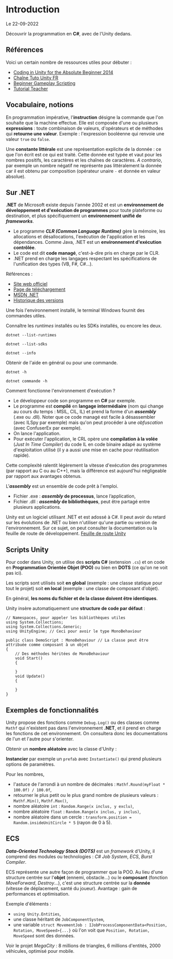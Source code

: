 # Introduction

Le 22-09-2022

Découvrir la programmation en **C#**, avec de l'Unity dedans.

## Références

Voici un certain nombre de ressources utiles pour débuter :
- [Coding in Unity for the Absolute Beginner 2014](https://www.youtube.com/watch?v=nWkUutm7Kus "Coding in Unity for the Absolute Beginner 2014")
- [Chaîne Tuto Unity FR](https://www.youtube.com/c/TUTOUNITYFR "Chaîne Tuto Unity FR")
- [Beginner Gameplay Scripting](https://learn.unity.com/project/beginner-gameplay-scripting "Beginner Gameplay Scripting")
- [Tutorial Teacher](https://www.tutorialsteacher.com/ "Tutorial Teacher")

## Vocabulaire, notions

En programmation impérative, l'**instruction** désigne la commande que l'on souhaite que la machine effectue. Elle est composée d'une ou plusieurs **expressions** : toute combinaison de valeurs, d'opérateurs et de méthodes qui **retourne une valeur**. Exemple : l'expression booléenne qui renvoie une valeur `true` ou `false`.

Une **constante littérale** est une représentation explicite de la donnée : ce que l'on écrit est ce qui est traité. Cette donnée est typée et vaut pour les nombres positifs, les caractères et les chaînes de caractères. *A contrario*, par exemple un nombre négatif ne représente pas littéralement la donnée car il est obtenu par  composition (opérateur unaire `-` et donnée en valeur absolue).

## Sur .NET

**.NET** de Microsoft existe depuis l'année 2002 et est un **environnement de développement et d'exécution de programmes** pour toute plateforme ou destination, et plus spécifiquement un **environnement unifié de *frameworks***. 
- Le programme ***CLR (Common Language Runtime)*** gère la mémoire, les allocations et désallocations, l'exécution de l'application et les dépendances. Comme Java, .NET est un **environnement d'exécution contrôlée**.
- Le code est dit **code managé**, c'est-à-dire pris en charge par le CLR. 
- .NET prend en charge les langages respectant les spécifications de l'unification des types (VB, F#, C#...).

Références :
- [Site web officiel](https://dotnet.microsoft.com "DotNet")
- [Page de téléchargement](https://dotnet.microsoft.com/en-us/download "Page de téléchargement")
- [MSDN .NET](https://learn.microsoft.com/fr-fr/dotnet "MSDN .NET")
- [Historique des versions](https://www.tutorialsteacher.com/csharp/csharp-version-history "Historique des versions")

Une fois l'environnement installé, le terminal Windows fournit des commandes utiles.

Connaître les *runtimes* installés ou les SDKs installés, ou encore les deux.
```
dotnet --list-runtimes
```
```
dotnet --list-sdks
```
```
dotnet --info
```

Obtenir de l'aide en général ou pour une commande.
```
dotnet -h
```
```
dotnet commande -h
```

Comment fonctionne l'environnement d'exécution ?
- Le développeur code son programme en **C#** par exemple.
- Le programme est **compilé** en **langage intermédiaire** (nom qui change au cours du temps : MSIL, CIL, IL) et prend la forme d'un ***assembly*** (.exe ou .dll). Noter que ce code managé est facile à désassembler (avec ILSpy par exemple) mais qu'on peut procéder à une *obfuscation* (avec ConfuserEx par exemple).
- On lance l'application.
- Pour exécuter l'application, le CRL opère une **compilation à la volée** (*Just In Time Compiler*) du code IL en code binaire adapé au système d'exploitation utilisé (il y a aussi une mise en cache pour réutilisation rapide).

Cette complexité ralentit légèrement la vitesse d'exécution des programmes (par rapport au C ou au C++), mais la différence est aujourd'hui négligeable par rapport aux avantages obtenus. 

L'***assembly*** est un ensemble de code prêt à l'emploi. 
- Fichier .exe : ***assembly* de processus**, lance l’application,
- Fichier .dll : ***assembly* de bibliothèques**, peut être partagé entre plusieurs applications.

Unity est un logiciel utilisant .NET et est adossé à C#. Il peut avoir du retard sur les évolutions de .NET ou bien n'utiliser qu'une partie ou version de l'environnement. Sur ce sujet, on peut consulter la documentation ou la feuille de route de développement. [Feuille de route Unity](https://unity.com/roadmap/unity-platform "Feuille de route Unity")

## Scripts Unity

Pour coder dans Unity, on utilise des **scripts C#** (extension `.cs`) et on code en **Programmation Orientée Objet (POO)** ou bien en **DOTS** (ce qu'on ne voit pas ici).

Les scripts sont utilisés soit **en global** (exemple : une classe statique pour tout le projet) soit **en local** (exemple : une classe de composant d'objet).

En général, **les noms du fichier et de la classe doivent être identiques**. 

Unity insère automatiquement une **structure de code par défaut** :
```
// Namespaces, pour appeler les bibliothèques utiles
using System.Collections;
using System.Collections.Generic;
using UnityEngine; // Ceci pour avoir le type MonoBehaviour
	
public class DemoScript : MonoBehaviour // La classe peut être attribuée comme composant à un objet
{
	// Des méthodes héritées de MonoBehaviour
	void Start()
	{
	
	}
	void Update()
	{
	
	}
}
```

## Exemples de fonctionnalités

Unity propose des fonctions comme `Debug.Log()` ou des classes comme `Mathf` qui n'existent pas dans l'environnement **.NET**, et il prend en charge les fonctions de cet environnement. On consultera donc les documentations de l'un et l'autre pour s'orienter.

Obtenir un **nombre aléatoire** avec la classe d'Unity : 

**Instancier** par exemple un `prefab` avec `Instantiate()` qui prend plusieurs options de paramètres.

Pour les nombres, 
- l'astuce de l'arrondi à un nombre de décimales : `Mathf.Round(myFloat * 100.0f) / 100.0f`,
- retourner le plus petit ou le plus grand nombre de plusieurs valeurs : `Mathf.Min()`, `Mathf.Max()`,
- nombre aléatoire `int` : `Random.Range(x inclus, y exclu)`,
- nombre aléatoire  `float` : `Random.Range(x inclus, y inclus)`,
- nombre aléatoire dans un cercle : `transform.position = Random.insideUnitCircle * 5` (rayon de 0 à 5).

## ECS

***Data-Oriented Technology Stack (DOTS)*** est un *framework* d'Unity, il comprend des modules ou technologies : *C# Job System*, *ECS*, *Burst Compiler*.

ECS représente une autre façon de programmer que la POO. Au lieu d'une structure centrée sur l'**objet** (ennemi, obstacle...) ou le **composant** (fonction *MoveForward*, *Destroy*...), c'est une structure centrée sur la **donnée** (vitesse de déplacement, santé du joueur). Avantage : gain de performances et optimisation. 

Exemple d'éléments : 
- `using Unity.Entities`,
- une classe héritant de `JobComponentSystem`,
- une variable `struct MovementJob : IJobProcessComponentData<Position, Rotation, MoveSpeed>{...}` où l'on voit que `Position, Rotation, MoveSpeed` sont des données.

Voir le projet *MegaCity* : 8 millions de triangles, 6 millions d'entités, 2000 véhicules, optimisé pour mobile.